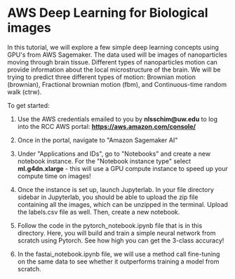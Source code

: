 # AWS Deep Learning for Biological images

In this tutorial, we will explore a few simple deep learning concepts using GPU's from AWS Sagemaker. The data used will be images of nanoparticles moving through brain tissue. Different types of nanoparticles motion can provide information about the local microstructure of the brain. We will be trying to predict three different types of motion: Brownian motion (brownian), Fractional brownian motion (fbm), and Continuous-time random walk (ctrw). 

To get started: 

1. Use the AWS credentials emailed to you by __nlsschim@uw.edu__ to log into the RCC AWS portal: **https://aws.amazon.com/console/**

2. Once in the portal, navigate to "Amazon Sagemaker AI" 

3. Under "Applications and IDs", go to "Notebooks" and create a new notebook instance. For the "Notebook instance type" select __ml.g4dn.xlarge__ - this will use a GPU compute instance to speed up your compute time on images!

4. Once the instance is set up, launch Jupyterlab. In your file directory sidebar in Jupyterlab, you should be able to upload the zip file containing all the images, which can be unzipped in the terminal. Upload the labels.csv file as well. Then, create a new notebook. 

5. Follow the code in the pytorch_notebook.ipynb file that is in this directory. Here, you will build and train a simple neural network from scratch using Pytorch. See how high you can get the 3-class accuracy!

6. In the fastai_notebook.ipynb file, we will use a method call fine-tuning on the same data to see whether it outperforms training a model from scratch. 




